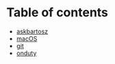 # Table of contents

* [askbartosz](README.md)
* [macOS](macos.md)
* [git](git.md)
* [onduty](onduty.md)
